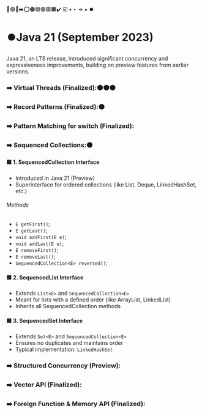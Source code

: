 🔵🟢🔴➡️⭕🟠🟦🟣🟥🟧✔️
☑️ • ‣ → ⁕ ⏺️

# ⏺️Java 21 (September 2023)

Java 21, an LTS release, introduced significant concurrency and expressiveness improvements, building on preview features from earlier versions.

### ➡️ Virtual Threads (Finalized):🟠🟠🟠

### ➡️ Record Patterns (Finalized):🟠

### ➡️ Pattern Matching for switch (Finalized):

### ➡️ Sequenced Collections:🟠

#### 🟦 1. SequencedCollection<E> Interface

- Introduced in Java 21 (Preview)
- Superinterface for ordered collections (like List, Deque, LinkedHashSet, etc.)

###### Methods

- `E getFirst()`;
- `E getLast()`;
- `void addFirst(E e)`;
- `void addLast(E e)`;
- `E removeFirst()`;
- `E removeLast()`;
- `SequencedCollection<E> reversed()`;

#### 🟦 2. SequencedList<E> Interface

- Extends `List<E>` and `SequencedCollection<E>`
- Meant for lists with a defined order (like ArrayList, LinkedList)
- Inherits all SequencedCollection methods

#### 🟦 3. SequencedSet<E> Interface

- Extends `Set<E>` and `SequencedCollection<E>`
- Ensures no duplicates and maintains order
- Typical implementation: `LinkedHashSet`

### ➡️ Structured Concurrency (Preview):

### ➡️ Vector API (Finalized):

### ➡️ Foreign Function & Memory API (Finalized):

###

###

###

###

###
